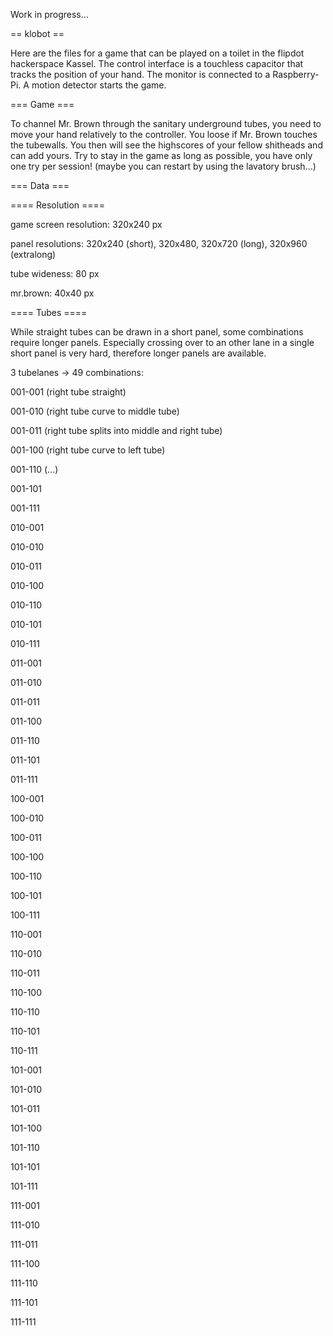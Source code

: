 Work in progress...

== klobot ==

Here are the files for a game that can be played on a toilet in the flipdot 
hackerspace Kassel. The control interface is a touchless capacitor that tracks the 
position of your hand. The monitor is connected to a Raspberry-Pi. A motion 
detector starts the game.

=== Game ===

To channel Mr. Brown through the sanitary underground tubes, you need to move 
your hand relatively to the controller. You loose if Mr. Brown touches the 
tubewalls. You then will see the highscores of your fellow shitheads and can add 
yours. Try to stay in the game as long as possible, you have only one try per 
session! (maybe you can restart by using the lavatory brush...) 

=== Data ===

==== Resolution ====

game screen resolution: 320x240 px

panel resolutions: 320x240 (short), 320x480, 320x720 (long), 320x960 (extralong)

tube wideness: 80 px

mr.brown: 40x40 px

==== Tubes ====

While straight tubes can be drawn in a short panel, some combinations require 
longer panels. Especially crossing over to an other lane in a single short panel is 
very hard, therefore longer panels are available.

3 tubelanes -> 49 combinations:

001-001 (right tube straight)

001-010 (right tube curve to middle tube)

001-011 (right tube splits into middle and right tube)

001-100 (right tube curve to left tube)

001-110 (...)

001-101

001-111


010-001

010-010

010-011

010-100

010-110

010-101

010-111


011-001

011-010

011-011

011-100

011-110

011-101

011-111


100-001

100-010

100-011

100-100

100-110

100-101

100-111


110-001

110-010

110-011

110-100

110-110

110-101

110-111


101-001

101-010

101-011

101-100

101-110

101-101

101-111


111-001

111-010

111-011

111-100

111-110

111-101

111-111


